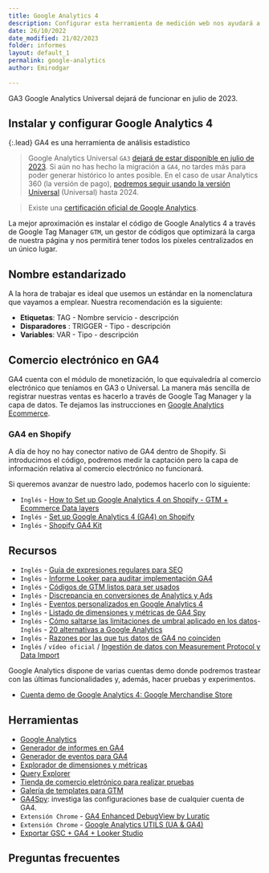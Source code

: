 ```yaml
---
title: Google Analytics 4
description: Configurar esta herramienta de medición web nos ayudará a medir y alcanzar nuestros objetivos SEO
date: 26/10/2022
date_modified: 21/02/2023
folder: informes
layout: default_1
permalink: google-analytics
author: Emirodgar
  
---
```


<div class="alert alert-warning"><span class="badge badge-danger text-uppercase mr-2">GA3</span> Google Analytics Universal dejará de funcionar en julio de 2023.</div>


## Instalar y configurar Google Analytics 4

{:.lead} GA4 es una herramienta de análisis estadístico

>   Google Analytics Universal `GA3` [dejará de estar disponible en julio de 2023](https://support.google.com/analytics/answer/11583528?hl=es). Si aún no has hecho la migración a `GA4`, no tardes más para poder generar histórico lo antes posible. En el caso de usar Analytics 360 (la versión de pago), [podremos seguir usando la versión Universal](https://blog.google/products/marketingplatform/analytics/turn-insights-roi-google-analytics/) (Universal) hasta 2024.

> Existe una [certificación oficial de Google Analytics](https://skillshop.exceedlms.com/student/path/508845-google-analytics-certification).

La mejor aproximación es instalar el código de Google Analytics 4 a través de Google Tag Manager `GTM`, un gestor de códigos que optimizará la carga de nuestra página y nos permitirá tener todos los píxeles centralizados en un único lugar.

## Nombre estandarizado

A la hora de trabajar es ideal que usemos un estándar en la nomenclatura que vayamos a emplear. Nuestra recomendación es la siguiente:

- **Etiquetas**: TAG - Nombre servicio - descripción
- **Disparadores** : TRIGGER - Tipo - descripción
- **Variables**: VAR - Tipo - descripción

## Comercio electrónico en GA4

GA4 cuenta con el módulo de monetización, lo que equivaledría al comercio electrónico que teníamos en GA3 o Universal. La manera más sencilla de registrar nuestras ventas es hacerlo a través de Google Tag Manager y la capa de datos.  Te dejamos las instrucciones en [Google Analytics Ecommerce](/google-analytics-ecommerce).

### GA4 en Shopify

A día de hoy no hay conector nativo de GA4 dentro de Shopify. Si introducimos el código, podremos medir la captación pero la capa de información relativa al comercio electrónico no funcionará.

Si queremos avanzar de nuestro lado, podemos hacerlo con lo siguiente:

 - `Inglés` -  [How to Set up Google Analytics 4 on Shopify - GTM + Ecommerce Data layers](https://www.youtube.com/watch?v=hag6ucGxj5E)
 - `Inglés` -  [Set up Google Analytics 4 (GA4) on Shopify](https://analyzify.app/shopify-google-analytics/ga4)
 - `Inglés` -  [Shopify GA4 Kit](https://analyzify.app/shopify-ga4-kit)

 
 <section id="cs_recursos"></section>

## Recursos

- `Inglés` - [Guía de expresiones regulares para SEO](https://www.jcchouinard.com/regex-for-seo/)
- `Inglés` - [Informe Looker para auditar implementación GA4](https://datastudio.google.com/u/0/reporting/ced29b32-72ec-4b6c-a41c-7c47b39bac60/page/p_hfbfof53yc)
- `Inglés` - [Códigos de GTM listos para ser usados](https://www.analyticsmania.com/google-tag-manager-recipes/)
- `Inglés` - [Discrepancia en conversiones de Analytics y Ads](https://newmetrics.io/knowledge-base/google-ads-analytics-discrepancies/)
- `Inglés` - [Eventos personalizados en Google Analytics 4](https://www.youtube.com/watch?v=QmEOPuJr05w&list=UUJ5UyIAa5nEGksjcdp43Ixw&index=1)
- `Inglés` - [Listado de dimensiones y métricas de GA4 Spy](https://data.ga4spy.com/)
- `Inglés` - [Cómo saltarse las limitaciones de umbral aplicado en los datos](https://www.analyticsmania.com/post/thresholding-applied-in-google-analytics-4-do-this/)- `Inglés` - [20 alternativas a Google Analytics](https://moz.com/blog/google-analytics-alternatives)
- `Inglés` - [Razones por las que tus datos de GA4 no coinciden](https://analyticscanvas.com/3-reasons-your-ga4-data-doesnt-match/)
- `Inglés` / `vídeo oficial` / [Ingestión de datos con Measurement Protocol y Data Import](https://www.youtube.com/watch?v=VVkrwXkbwEg)

Google Analytics dispone de varias cuentas demo donde podremos trastear con las últimas funcionalidades y, además, hacer pruebas y experimentos.

- [Cuenta demo de Google Analytics 4: Google Merchandise Store](https://support.google.com/analytics/answer/6367342?hl=es#zippy=%2Csecciones-de-este-art%C3%ADculo)

<section id="cs_herramientas"></section>

## Herramientas

- [Google Analytics](https://analytics.google.com/analytics/web/#/)
- [Generador de informes en GA4](https://coda.io/@ikaue/tools/ga4-standard-report-builder-1?)
- [Generador de eventos para GA4](https://ga-dev-tools.google/ga4/event-builder/)
- [Explorador de dimensiones y métricas](https://ga-dev-tools.google/ga4/dimensions-metrics-explorer/)
- [Query Explorer](https://ga-dev-tools.google/ga4/query-explorer/)
- [Tienda de comercio eletrónico para realizar pruebas](https://ga-dev-tools.google/ga4/enhanced-ecommerce/products/compton-t-shirt/)
- [Galería de templates para GTM](https://tagmanager.google.com/gallery/#/?page=1)
- [GA4Spy](https://ga4spy.com/): investiga las configuraciones base de cualquier cuenta de GA4.
- `Extensión Chrome` - [GA4 Enhanced DebugView by Luratic](https://chrome.google.com/webstore/detail/ga4-enhanced-debugview-by/hgkkhcgpdigijpbclngegpckcabpjjej/related)
- `Extensión Chrome` - [Google Analytics UTILS (UA & GA4)](https://chrome.google.com/webstore/detail/google-analytics-utils-ua/dmhoedahbmlaipacpamhefgjoiebamjm)
- [Exportar GSC + GA4 + Looker Studio](https://bigcommerce.websiteadvantage.com.au/tag-rocket/articles/google-search-console-and-ga4-to-bigquery-and-looker-studio/)

<section id="cs_pr"></section>

## Preguntas frecuentes
